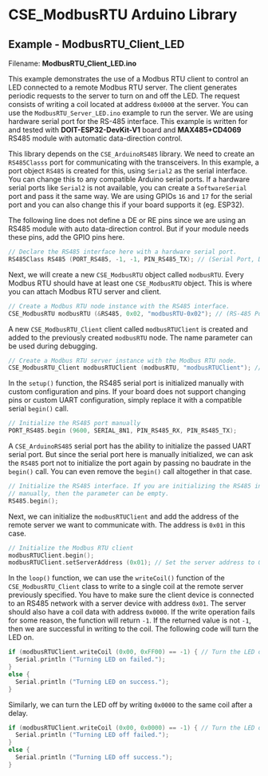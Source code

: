 
# CSE_ModbusRTU Arduino Library

## Example - ModbusRTU_Client_LED

Filename: **ModbusRTU_Client_LED.ino**

This example demonstrates the use of a Modbus RTU client to control an LED connected to a remote Modbus RTU server. The client generates periodic requests to the server to turn on and off the LED. The request consists of writing a coil located at address `0x0000` at the server. You can use the `ModbusRTU_Server_LED.ino` example to run the server. We are using hardware serial port for the RS-485 interface. This example is written for and tested with **DOIT-ESP32-DevKit-V1** board and **MAX485+CD4069** RS485 module with automatic data-direction control.

This library depends on the `CSE_ArduinoRS485` library. We need to create an `RS485Classs` port for communicating with the transceivers. In this example, a port object `RS485` is created for this, using `Serial2` as the serial interface. You can change this to any compatible Arduino serial ports. If a hardware serial ports like `Serial2` is not available, you can create a `SoftwareSerial` port and pass it the same way. We are using GPIOs `16` and `17` for the serial port and you can also change this if your board supports it (eg. ESP32).

The following line does not define a DE or RE pins since we are using an RS485 module with auto data-direction control. But if your module needs these pins, add the GPIO pins here.

```cpp
// Declare the RS485 interface here with a hardware serial port.
RS485Class RS485 (PORT_RS485, -1, -1, PIN_RS485_TX); // (Serial Port, DE, RE, TX)
```

Next, we will create a new `CSE_ModbusRTU` object called `modbusRTU`. Every Modbus RTU should have at least one `CSE_ModbusRTU` object. This is where you can attach Modbus RTU server and client.

```cpp
// Create a Modbus RTU node instance with the RS485 interface.
CSE_ModbusRTU modbusRTU (&RS485, 0x02, "modbusRTU-0x02"); // (RS-485 Port, Device Address, Device Name)
```

A new `CSE_ModbusRTU_Client` client called `modbusRTUClient` is created and added to the previously created `modbusRTU` node. The name parameter can be used during debugging.

```cpp
// Create a Modbus RTU server instance with the Modbus RTU node.
CSE_ModbusRTU_Client modbusRTUClient (modbusRTU, "modbusRTUClient"); // (CSE_ModbusRTU, Client Name)
```

In the `setup()` function, the RS485 serial port is initialized manually with custom configuration and pins. If your board does not support changing pins or custom UART configuration, simply replace it with a compatible serial `begin()` call.

```cpp
// Initialize the RS485 port manually
PORT_RS485.begin (9600, SERIAL_8N1, PIN_RS485_RX, PIN_RS485_TX);
```

A `CSE_ArduinoRS485` serial port has the ability to initialize the passed UART serial port. But since the serial port here is manually initialized, we can ask the `RS485` port not to initialize the port again by passing no baudrate in the `begin()` call. You can even remove the `begin()` call altogether in that case.

```cpp
// Initialize the RS485 interface. If you are initializing the RS485 interface
// manually, then the parameter can be empty.
RS485.begin();
```

Next, we can initialize the `modbusRTUClient` and add the address of the remote server we want to communicate with. The address is `0x01` in this case.

```cpp
// Initialize the Modbus RTU client
modbusRTUClient.begin();
modbusRTUClient.setServerAddress (0x01); // Set the server address to 0x01
```

In the `loop()` function, we can use the `writeCoil()` function of the `CSE_ModbusRTU_Client` class to write to a single coil at the remote server previously specified. You have to make sure the client device is connected to an RS485 network with a server device with address `0x01`. The server should also have a coil data with address `0x0000`. If the write operation fails for some reason, the function will return `-1`. If the returned value is not `-1`, then we are successful in writing to the coil. The following code will turn the LED on.

```cpp
if (modbusRTUClient.writeCoil (0x00, 0xFF00) == -1) { // Turn the LED on
  Serial.println ("Turning LED on failed.");
}
else {
  Serial.println ("Turning LED on success.");
}
```

Similarly, we can turn the LED off by writing `0x0000` to the same coil after a delay.

```cpp
if (modbusRTUClient.writeCoil (0x00, 0x0000) == -1) { // Turn the LED off
  Serial.println ("Turning LED off failed.");
}
else {
  Serial.println ("Turning LED off success.");
}
```



